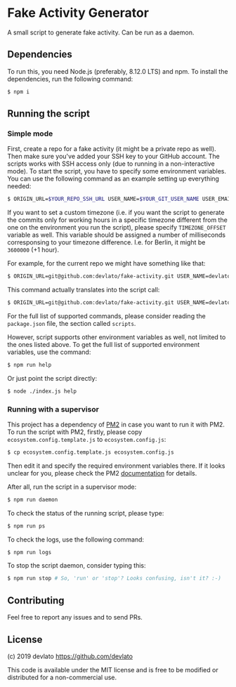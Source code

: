 # Fake Activity Generator

A small script to generate fake activity. Can be run as a daemon. 


## Dependencies

To run this, you need Node.js (preferably, 8.12.0 LTS) and npm. To install the dependencies, run the following command:

```sh
$ npm i
```


## Running the script

### Simple mode

First, create a repo for a fake activity (it might be a private repo as well). Then make sure you've added your SSH key to your GitHub account. The scripts works with SSH access only (due to running in a non-interactive mode). To start the script, you have to specify some environment variables. You can use the following command as an example setting up everything needed:

```sh
$ ORIGIN_URL=$YOUR_REPO_SSH_URL USER_NAME=$YOUR_GIT_USER_NAME USER_EMAIL=$YOUR_GIR_USER_EMAIL npm start
```

If you want to set a custom timezone (i.e. if you want the script to generate the commits only for working hours in a specific timezone different from the one on the environment you run the script), please specify `TIMEZONE_OFFSET` variable as well. This variable should be assigned a number of milliseconds corresponsing to your timezone difference. I.e. for Berlin, it might be `3600000` (+1 hour).

For example, for the current repo we might have something like that:

```sh
$ ORIGIN_URL=git@github.com:devlato/fake-activity.git USER_NAME=devlato USER_EMAIL=github@devlato.com TIMEZONE_OFFSET=3600000 npm start
```

This command actually translates into the script call:

```sh
$ ORIGIN_URL=git@github.com:devlato/fake-activity.git USER_NAME=devlato USER_EMAIL=github@devlato.com TIMEZONE_OFFSET=3600000 node ./index.js
```

For the full list of supported commands, please consider reading the `package.json` file, the section called `scripts`.

However, script supports other environment variables as well, not limited to the ones listed above. To get the full list of supported environment variables, use the command:

```sh
$ npm run help
```

Or just point the script directly:

```sh
$ node ./index.js help
```

### Running with a supervisor

This project has a dependency of [PM2](http://pm2.keymetrics.io/) in case you want to run it with PM2. To run the script with PM2, firstly, please copy `ecosystem.config.template.js` to `ecosystem.config.js`:

```sh
$ cp ecosystem.config.template.js ecosystem.config.js
```

Then edit it and specify the required environment variables there. If it looks unclear for you, please check the PM2 [documentation](http://pm2.keymetrics.io/docs/usage/environment/) for details.

After all, run the script in a supervisor mode:

```sh
$ npm run daemon
```

To check the status of the running script, please type:

```sh
$ npm run ps
```

To check the logs, use the following command:

```sh
$ npm run logs
```

To stop the script daemon, consider typing this:

```sh
$ npm run stop # So, 'run' or 'stop'? Looks confusing, isn't it? :-)
```


## Contributing

Feel free to report any issues and to send PRs.


## License

(c) 2019 devlato https://github.com/devlato

This code is available under the MIT license and is free to be modified or distributed for a non-commercial use.
